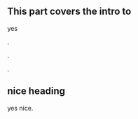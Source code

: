 ## This part covers the intro to 
yes











.












.
















.



## nice heading
yes nice.
